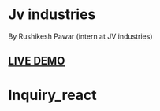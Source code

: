# Jv industries

By Rushikesh Pawar (intern at JV industries)

## <a href="http://localhost:3000/">LIVE DEMO</a> 




# Inquiry_react
